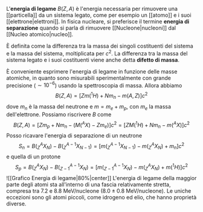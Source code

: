 L'**energia di legame** $B(Z,A)$ è l'energia necessaria per rimuovere una [[particella]] da un sistema legato, come per esempio un [[atomo]] e i suoi [[elettrone|elettroni]]. In fisica nucleare, si preferisce il termine **energia di separazione** quando si parla di rimuovere [[Nucleone|nucleoni]] dal [[Nucleo atomico|nucleo]].

È definita come la differenza tra la massa dei singoli costituenti del sistema e la massa del sistema, moltiplicata per $c^{2}$. La differenza tra la massa del sistema legato e i suoi costituenti viene anche detta **difetto di massa**.

È conveniente esprimere l'energia di legame in funzione delle masse atomiche, in quanto sono misurabili sperimentalmente con grande precisione ($\sim10^{-6}$) usando la spettroscopia di massa. Allora abbiamo
$$B(Z,A)=[Zm(^{1}H)+Nm_{n}-m(A,Z)]c^{2}$$
dove $m_{n}$ è la massa del neutrone e $m=m_{e}+m_{p}$, con $m_{e}$ la massa dell'elettrone. Possiamo riscrivere $B$ come
$$B(Z,A)=[Zm_{p}+Nm_{n}-(M(^{A}X)-Zm_{e})]c^{2}=[ZM(^{1}H)+Nm_{n}-m(^{A}X)]c^{2}$$
Posso ricavare l'energia di separazione di un neutrone
$$S_{n}=B(_{Z}^{A}X_{N})-B(_{Z}^{A-1}X_{N-1})=[m(_{Z}^{A-1}X_{N-1})-m(_{Z}^{A}X_{N})+m_{n}]c^{2}$$
e quella di un protone
$$S_{p}=B(_{Z}^{A}X_{N})-B(_{Z-1}^{A-1}X_{N})=[m(_{Z-1}^{A-1}X_{N})-m(_{Z}^{A}X_{N})+m(^{1}H)]c^{2}$$
![[Grafico Energia di legame|80%|center]]
L'energia di legame della maggior parte degli atomi sta all'interno di una fascia relativamente stretta, compresa tra 7.2 e 8.8 MeV/nucleone ($8.0\pm0.8$ MeV/nucleone). Le uniche eccezioni sono gli atomi piccoli, come idrogeno ed elio, che hanno proprietà diverse.